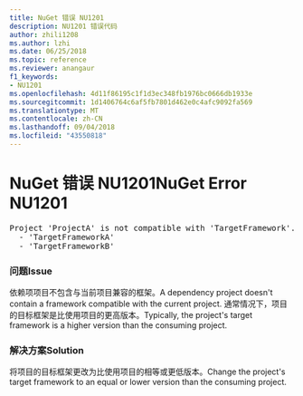 ```yaml
---
title: NuGet 错误 NU1201
description: NU1201 错误代码
author: zhili1208
ms.author: lzhi
ms.date: 06/25/2018
ms.topic: reference
ms.reviewer: anangaur
f1_keywords:
- NU1201
ms.openlocfilehash: 4d11f86195c1f1d3ec348fb1976bc0666db1933e
ms.sourcegitcommit: 1d1406764c6af5fb7801d462e0c4afc9092fa569
ms.translationtype: MT
ms.contentlocale: zh-CN
ms.lasthandoff: 09/04/2018
ms.locfileid: "43550818"
---
```

# <a name="nuget-error-nu1201"></a><span data-ttu-id="e94af-103">NuGet 错误 NU1201</span><span class="sxs-lookup"><span data-stu-id="e94af-103">NuGet Error NU1201</span></span>

<pre>Project 'ProjectA' is not compatible with 'TargetFramework'. Project 'ProjectA' supports:<br/>  - 'TargetFrameworkA'<br/>  - 'TargetFrameworkB'</pre>

### <a name="issue"></a><span data-ttu-id="e94af-104">问题</span><span class="sxs-lookup"><span data-stu-id="e94af-104">Issue</span></span>
<span data-ttu-id="e94af-105">依赖项项目不包含与当前项目兼容的框架。</span><span class="sxs-lookup"><span data-stu-id="e94af-105">A dependency project doesn't contain a framework compatible with the current project.</span></span> <span data-ttu-id="e94af-106">通常情况下，项目的目标框架是比使用项目的更高版本。</span><span class="sxs-lookup"><span data-stu-id="e94af-106">Typically, the project's target framework is a higher version than the consuming project.</span></span>

### <a name="solution"></a><span data-ttu-id="e94af-107">解决方案</span><span class="sxs-lookup"><span data-stu-id="e94af-107">Solution</span></span>
<span data-ttu-id="e94af-108">将项目的目标框架更改为比使用项目的相等或更低版本。</span><span class="sxs-lookup"><span data-stu-id="e94af-108">Change the project's target framework to an equal or lower version than the consuming project.</span></span>

